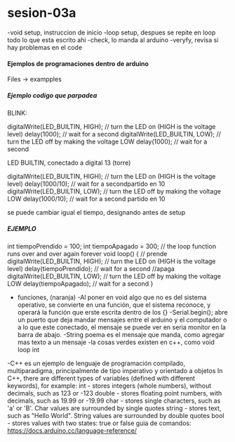 # sesion-03a

-void setup, instruccion de inicio 
-loop setup, despues se repite en loop todo lo que esta escrito ahi 
-check, lo manda al arduino
-veryfy, revisa si hay problemas en el code
#### Ejemplos de programaciones dentro de arduino 
Files -> exampples 
##### Ejemplo codigo que parpadea 
BLINK: 

digitalWrite(LED_BUILTIN, HIGH);  // turn the LED on (HIGH is the voltage level)
  delay(1000);                      // wait for a second
  digitalWrite(LED_BUILTIN, LOW);   // turn the LED off by making the voltage LOW
  delay(1000);                      // wait for a second

LED BUILTIN, conectado a digital 13 (torre)

digitalWrite(LED_BUILTIN, HIGH);  // turn the LED on (HIGH is the voltage level)
  delay(1000/10);                   // wait for a secondpartido en 10
  digitalWrite(LED_BUILTIN, LOW);   // turn the LED off by making the voltage LOW
  delay(1000/10);                   // wait for a second partido en 10

se puede cambiar igual el tiempo, designando antes de setup

##### EJEMPLO
int tiempoPrendido = 100;
int tiempoApagado = 300;
  // the loop function runs over and over again forever
void loop() {
  // prende
  digitalWrite(LED_BUILTIN, HIGH);  // turn the LED on (HIGH is the voltage level)
  delay(tiempoPrendido);                      // wait for a second
  //apaga
  digitalWrite(LED_BUILTIN, LOW);   // turn the LED off by making the voltage LOW
  delay(tiempoApagado);                      // wait for a second
}

- funciones, (naranja)
-Al poner en void algo que no es del sistema operativo, se convierte en una función, que el sistema reconoce, y operará la función que erste escrita dentro de los {}
-Serial.begin();  abre un puerto que deja mandar mensajes entre el arduino y el computador o a lo que este conectado, el mensaje se puede ver en seria monitor en la barra de abajo.
-String poema es el mensaje que manda, como agregar mas texto a un mensaje 
-la cosas verdes existen en c++, como void loop int

-C++ es un ejemplo de lenguaje de programación compilado, multiparadigma, principalmente de tipo imperativo y orientado a objetos
In C++, there are different types of variables (defined with different keywords), for example:
int - stores integers (whole numbers), without decimals, such as 123 or -123
double - stores floating point numbers, with decimals, such as 19.99 or -19.99
char - stores single characters, such as 'a' or 'B'. Char values are surrounded by single quotes
string - stores text, such as "Hello World". String values are surrounded by double quotes
bool - stores values with two states: true or false
guia de comandos: 
https://docs.arduino.cc/language-reference/
